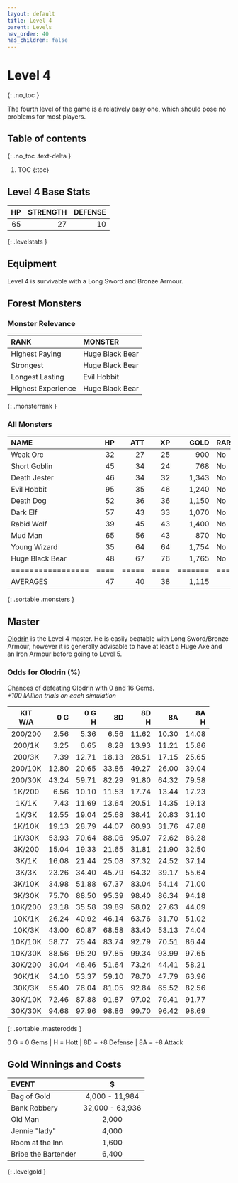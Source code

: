 ```yaml
---
layout: default
title: Level 4
parent: Levels
nav_order: 40
has_children: false
---
```

# Level 4
{: .no_toc }

The fourth level of the game is a relatively easy one, which should pose no problems for most players.

## Table of contents
{: .no_toc .text-delta }

1. TOC
{:toc}

## Level 4 Base Stats

| HP | STRENGTH | DEFENSE |
|---:|---------:|--------:|
| 65 |       27 |      10 |
{: .levelstats }
  
## Equipment

Level 4 is survivable with a Long Sword and Bronze Armour.

## Forest Monsters

### Monster Relevance

| RANK               | MONSTER         |
|:-------------------|:----------------|
| Highest Paying     | Huge Black Bear |
| Strongest          | Huge Black Bear |
| Longest Lasting    | Evil Hobbit     |
| Highest Experience | Huge Black Bear |
{: .monsterrank }
  
### All Monsters

| NAME            | HP | ATT | XP |  GOLD | RARE | WEAPON          | 
|:----------------|---:|----:|---:|------:|:-----|:----------------|
| Weak Orc        | 32 |  27 | 25 |   900 | No   | Spiked Club     | 
| Short Goblin    | 45 |  34 | 24 |   768 | No   | Short Sword     | 
| Death Jester    | 46 |  34 | 32 | 1,343 | No   | Horrible Jokes  | 
| Evil Hobbit     | 95 |  35 | 46 | 1,240 | No   | Smoking Pipe    | 
| Death Dog       | 52 |  36 | 36 | 1,150 | No   | Teeth           | 
| Dark Elf        | 57 |  43 | 33 | 1,070 | No   | Small Bow       | 
| Rabid Wolf      | 39 |  45 | 43 | 1,400 | No   | Deathlock Fangs | 
| Mud Man         | 65 |  56 | 43 |   870 | No   | Mud Balls       | 
| Young Wizard    | 35 |  64 | 64 | 1,754 | No   | Weak Magic      | 
| Huge Black Bear | 48 |  67 | 76 | 1,765 | No   | Razor Claws     | 
|=================|====|=====|====|=======|======|=================|
| AVERAGES        | 47 |  40 | 38 | 1,115 |      |                 | 
{: .sortable .monsters }
  
## Master

[Olodrin](/lord/masters/olodrin/) is the Level 4 master. He is easily beatable with Long Sword/Bronze Armour, however it is generally advisable to have at least a Huge Axe and an Iron Armour before going to Level 5.

### Odds for Olodrin (%)

Chances of defeating Olodrin with 0 and 16 Gems.<br><span class="oddsinfo">*\*100 Million trials on each simulation*</span>

| KIT<br>W/A | 0 G<br> | 0 G<br>H | 8D<br> | 8D<br>H | 8A<br> | 8A<br>H |
|:----------:|--------:|---------:|-------:|--------:|-------:|--------:|
| 200/200    |    2.56 |     5.36 |   6.56 |   11.62 |  10.30 |   14.08 |
| 200/1K     |    3.25 |     6.65 |   8.28 |   13.93 |  11.21 |   15.86 |
| 200/3K     |    7.39 |    12.71 |  18.13 |   28.51 |  17.15 |   25.65 |
| 200/10K    |   12.80 |    20.65 |  33.86 |   49.27 |  26.00 |   39.04 |
| 200/30K    |   43.24 |    59.71 |  82.29 |   91.80 |  64.32 |   79.58 |
| 1K/200     |    6.56 |    10.10 |  11.53 |   17.74 |  13.44 |   17.23 |
| 1K/1K      |    7.43 |    11.69 |  13.64 |   20.51 |  14.35 |   19.13 |
| 1K/3K      |   12.55 |    19.04 |  25.68 |   38.41 |  20.83 |   31.10 |
| 1K/10K     |   19.13 |    28.79 |  44.07 |   60.93 |  31.76 |   47.88 |
| 1K/30K     |   53.93 |    70.64 |  88.06 |   95.07 |  72.62 |   86.28 |
| 3K/200     |   15.04 |    19.33 |  21.65 |   31.81 |  21.90 |   32.50 |
| 3K/1K      |   16.08 |    21.44 |  25.08 |   37.32 |  24.52 |   37.14 |
| 3K/3K      |   23.26 |    34.40 |  45.79 |   64.32 |  39.17 |   55.64 |
| 3K/10K     |   34.98 |    51.88 |  67.37 |   83.04 |  54.14 |   71.00 |
| 3K/30K     |   75.70 |    88.50 |  95.39 |   98.40 |  86.34 |   94.18 |
| 10K/200    |   23.18 |    35.58 |  39.89 |   58.02 |  27.63 |   44.09 |
| 10K/1K     |   26.24 |    40.92 |  46.14 |   63.76 |  31.70 |   51.02 |
| 10K/3K     |   43.00 |    60.87 |  68.58 |   83.40 |  53.13 |   74.04 |
| 10K/10K    |   58.77 |    75.44 |  83.74 |   92.79 |  70.51 |   86.44 |
| 10K/30K    |   88.56 |    95.20 |  97.85 |   99.34 |  93.99 |   97.65 |
| 30K/200    |   30.04 |    46.46 |  51.64 |   73.24 |  44.41 |   58.21 |
| 30K/1K     |   34.10 |    53.37 |  59.10 |   78.70 |  47.79 |   63.96 |
| 30K/3K     |   55.40 |    76.04 |  81.05 |   92.84 |  65.52 |   82.56 |
| 30K/10K    |   72.46 |    87.88 |  91.87 |   97.02 |  79.41 |   91.77 |
| 30K/30K    |   94.68 |    97.96 |  98.86 |   99.70 |  96.42 |   98.69 |
{: .sortable .masterodds }
  
<span class="masteroddsfooter">0 G = 0 Gems | H = Hott | 8D = +8 Defense | 8A = +8 Attack</span>

## Gold Winnings and Costs

| EVENT               | $               |
|:--------------------|:---------------:|
| Bag of Gold         | 4,000 - 11,984  |
| Bank Robbery        | 32,000 - 63,936 |
| Old Man             | 2,000           |
| Jennie "lady"       | 4,000           |
| Room at the Inn     | 1,600           |
| Bribe the Bartender | 6,400           |
{: .levelgold }
  

